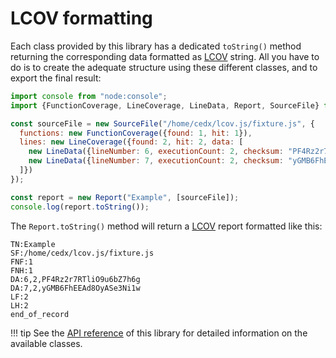 # LCOV formatting
Each class provided by this library has a dedicated `toString()` method returning the corresponding data formatted as [LCOV](https://github.com/linux-test-project/lcov) string.
All you have to do is to create the adequate structure using these different classes, and to export the final result:

```js
import console from "node:console";
import {FunctionCoverage, LineCoverage, LineData, Report, SourceFile} from "@cedx/lcov";

const sourceFile = new SourceFile("/home/cedx/lcov.js/fixture.js", {
  functions: new FunctionCoverage({found: 1, hit: 1}),
  lines: new LineCoverage({found: 2, hit: 2, data: [
    new LineData({lineNumber: 6, executionCount: 2, checksum: "PF4Rz2r7RTliO9u6bZ7h6g"}),
    new LineData({lineNumber: 7, executionCount: 2, checksum: "yGMB6FhEEAd8OyASe3Ni1w"})
  ]})
});

const report = new Report("Example", [sourceFile]);
console.log(report.toString());
```

The `Report.toString()` method will return a [LCOV](https://github.com/linux-test-project/lcov) report formatted like this:

```lcov
TN:Example
SF:/home/cedx/lcov.js/fixture.js
FNF:1
FNH:1
DA:6,2,PF4Rz2r7RTliO9u6bZ7h6g
DA:7,2,yGMB6FhEEAd8OyASe3Ni1w
LF:2
LH:2
end_of_record
```

!!! tip
    See the [API reference](../api/) of this library for detailed information on the available classes.
